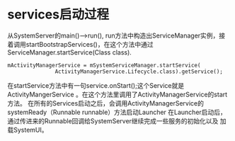# services启动过程
从SystemServer的main()-->run(), run方法中构造出ServiceManager实例，接着调用startBootstrapServices()，在这个方法中通过ServiceManager.startService(Class class).
```
mActivityManagerService = mSystemServiceManager.startService(
               ActivityManagerService.Lifecycle.class).getService();
```
在startService方法中有一句service.onStart();这个Service就是ActivityMangerService
。在这个方法里调用了ActivityManagerService的start方法。 在所有的Services启动之后，会调用ActivityManagerService的systemReady（Runnable runnable）方法启动Launcher
在Launcher启动后，通过传进来的Runnable回调给SystemServer继续完成一些服务的初始化以及
加载SystemUI。
